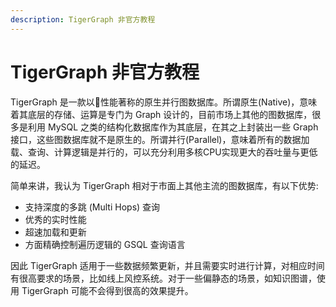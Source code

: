 ```yaml
---
description: TigerGraph 非官方教程
---
```


# TigerGraph 非官方教程

TigerGraph 是一款以性能著称的原生并行图数据库。所谓原生\(Native\)，意味着其底层的存储、运算是专门为 Graph 设计的，目前市场上其他的图数据库，很多是利用 MySQL 之类的结构化数据库作为其底层，在其之上封装出一些 Graph 接口，这些图数据库就不是原生的。所谓并行\(Parallel\)，意味着所有的数据加载、查询、计算逻辑是并行的，可以充分利用多核CPU实现更大的吞吐量与更低的延迟。

简单来讲，我认为 TigerGraph 相对于市面上其他主流的图数据库，有以下优势:

* 支持深度的多跳 \(Multi Hops\) 查询
* 优秀的实时性能
* 超速加载和更新
* 方面精确控制遍历逻辑的 GSQL 查询语言

因此 TigerGraph 适用于一些数据频繁更新，并且需要实时进行计算，对相应时间有很高要求的场景，比如线上风控系统。对于一些偏静态的场景，如知识图谱，使用 TigerGraph 可能不会得到很高的效果提升。

